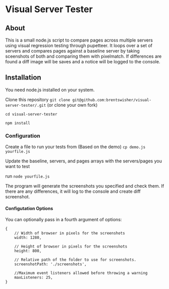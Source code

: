 # Visual Server Tester
## About
This is a small node.js script to compare pages across multiple servers using visual regression testing through pupetteer. It loops over a set of servers and compares pages against a baseline server by taking sceenshots of both and comparing them with pixelmatch. If differences are found a diff image will be saves and a notice will be logged to the console.

## Installation
You need node.js installed on your system.

Clone this repository `git clone git@github.com:brentswisher/visual-server-tester/.git` (or clone your own fork)

`cd visual-server-tester`

`npm install`

### Configuration
Create a file to run your tests from (Based on the demo) `cp demo.js yourfile.js`

Update the baseline, servers, and pages arrays with the servers/pages you want to test

run `node yourfile.js`

The program will generate the screenshots you specified and check them. If there are any differences, it will log to the console and create diff screenshot.

#### Configutation Options
You can optionally pass in a fourth argument of options:

	{
		// Width of browser in pixels for the screenshots
		width: 1280,

		// Height of browser in pixels for the screenshots
		height: 800,

		// Relative path of the folder to use for screenshots.
		screenshotPath: './screenshots',

		//Maximum event listeners allowed before throwing a warning
		maxListeners: 25,
	}
